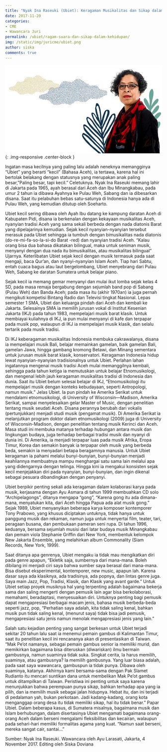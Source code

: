 ```yaml
---
title: "Nyak Ina Raseuki (Ubiet): Keragaman Musikalitas dan Sikap dalam Kehidupan"
date: 2017-11-20
categories:
- CME
- Wawancara Juri
permalink: /ubiet/ragam-suara-dan-sikap-dalam-kehidupan/
img: /static/img/juricme/ubiet.png
author: siska
comments: true
---
```


![ubiet](/static/img/juricme/article/Ubiet_3.jpg "ubiet"){: .img-responsive .center-block }

Ingatan masa kecilnya yang paling lalu adalah neneknya memangginya “Ubiet” yang berarti “kecil” (Bahasa Aceh), ia tertawa, karena hal ini bertolak belakang dengan statusnya yang merupakan anak paling besar,”Paling besar, tapi kecil.” Celetuknya. Nyak Ina Raseuki memang lahir di Jakarta pada 1965, ayah berasal dari Aceh dan Ibu Minangkabau, pada umur 2 tahun ia dibawa Ayahnya ke Pulau Weh, Sabang dan ia dibesarkan disana. Saat itu pelabuhan bebas satu-satunya di Indonesia hanya ada di Pulau Weh, yang kemudian ditutup oleh Soeharto. 

Ubiet kecil sering dibawa oleh Ayah Ibu datang ke kampung daratan Aceh di Kabupaten Pidi, disana ia berkenalan dengan kekayaan musikalitas Aceh, nyanyian tradisi Aceh yang sama sekali berbeda dengan nada diatonis Barat yang dipelajarinya kemudian. Sejak kecil nyanyian-nyanyian tersebut merasuk pada Ubiet sehingga ia tumbuh dengan bimusikalitas nada diatonis (do-re-mi-fa-so-la-si-do Barat -red) dan nyanyian tradisi Aceh. “Kalau orang bisa dua bahasa dikatakan bilingual, maka untuk seniman musik, menyanyi dengan dua nada itu bimusikalitas, atau musikalitas bilingual” Ujarnya. Keterlibatan Ubiet sejak kecil dengan musik termasuk pada saat mengaji, baca Qur’an, dan nyanyi-nyanyian Islam Aceh. Tiap hari Sabtu, entah cuaca bagus atau laut bergelombang, Ubiet menyebrang dari Pulau Weh, Sabang ke daratan Sumatera untuk belajar piano. 

Sejak kecil ia memang gemar menyanyi dan mulai ikut lomba sejak kelas 4 SD, pada masa remaja bergabung dengan sejumlah band pop di Sabang (Pulau Weh) dan Banda Aceh; pada masa itu (akhir 1970an) ia juga pernah mengikuti kompetisi Bintang Radio dan Televisi tingkat Nasional. Lepas semester 1 SMA, Ubiet dan keluarga pindah dari Aceh dan kembali ke Jakarta. Selesainya SMA ia memilih jurusan vokal di Institut Kesenian Jakarta (IKJ) pada tahun 1983, mempelajari musik barat klasik. Untuk membiayai kuliahnya di IKJ, ia pun mulai menyanyi di kafe dan terpapar pada musik pop, walaupun di IKJ ia mempelajari musik klasik, dan selalu tertarik pada musik tradisi. 
 
 Di IKJ keberagaman musikalitas Indonesia membuka cakrawalanya, disana ia mempelajari musik Bali, belajar memainkan gamelan, baik gamelan Bali, gamelan Jawa, hingga gambang kromong Betawi, dan Minang sementara untuk jurusan musik barat klasik, konservatori. Keragaman Indonesia hidup lewat nyanyian-nyanyian tradisionalnya untuk Ubiet. Perlahan lahan ingatannya mengenai musik tradisi Aceh mulai memanggilnya kembali, sehingga pada tahun ketiga ia memutuskan untuk belajar Etnomusikologi, dan mengenal lebih jauh keragaman musikalitas tradisi di Indonesia dan dunia. Saat itu Ubiet belum selesai belajar di IKJ, “Etnomusikologi itu mempelajari musik dengan konteks kebudayaan, seperti Antropologi, namun musik.” Jelas Ubiet. Ia pun pindah ke Amerika Serikat untuk mendalami etnomusikologi, di University of Wisconsin—Madison, Amerika Serikat, sampai menyelesaikan gelar Master of Music, dengan penelitian tentang musik seudati Aceh. Disana perannya berubah dari vokalis (pertunjukkan) menjadi studi musik (pengamat musik). Di Amerika Serikat ia melanjutkan program doktor dalam etnomusikologi (2009) juga di University of Wisconsin-Madison, dengan penelitian tentang musik Kerinci dan Aceh. Masa studi ini membuka matanya terhadap hubungan antara musik dan lingkungan budaya, juga terhadap berbagai tradisi musik dan nyanyi di dunia ini. Di Amerika, ia menjadi terpapar luas pada musik Afrika, Eropa Timur, Korea dan semakin banyak ia terpapar oleh musik yang berbeda beda, semakin ia menyadari betapa beragamnya manusia. Untuk Ubiet keragaman ia pahami melalui bunyi-bunyian, bunyi-bunyian menjadi keahliannya membuatnya mampu menghargai satu sama lain melalui apa yang didengarnya dengan telinga. Hingga kini ia mengakui konsisten sejak kecil menjejakkan diri pada nyanyian, bunyi-bunyian, dan ingin dikenal sebagai pesuara dibandingkan dengan penyanyi. 

Ubiet berpikir penting sekali ada keragaman dalam kolaborasi karya pada musik, kerjasama dengan Ayu Asmara di tahun 1999 membuahkan CD solo “Archipelagongs”, ditanya mengapa “gong”, “Karena gong itu ada dimana-mana, menyatukan kita, dari Aceh hingga Papua ada alat musik gong.” Sejak 1989, Ubiet menyanyikan beberapa karya komposer kontemporer Tony Prabowo, yang khusus diciptakan untuknya, tidak hanya untuk panggung musik dan rekaman, namun juga untuk menyertai film, teater, tari, peragaan busana, dan pembukaan pameran seni rupa. Di tahun 1996, keduanya, bersama sejumlah musisi dari latar budaya musik Minangkabau dan pemain viola Stephanie Griffin dari New York, membentuk kelompok New Jakarta Ensemble, yang melahirkan album Commonality (Siam Records, New York, 1999).

Saat ditanya apa genrenya, Ubiet mengaku ia tidak mau mengikatkan diri pada genre apapun, “Ekletik saja, sumbernya dari mana-mana. Boleh dibilang ini menjadi ciri saya bahwa sumber saya berasal dari mana-mana. Bisa disebut eksperimental, kontemporer, new music, apapun lah. Karena dasar saya ada klasiknya, ada tradisinya, ada popnya, dan lintas genre juga. Saya main Jazz, Pop, Tradisi, Klasik, dan Klasik yang avant garde.” Untuk Ubiet setiap proyek musiknya hal yang terpenting adalah bagaimana bekerja sama dan saling mengerti dengan pemusik lain agar bisa berkolaborasi, memahami, beradaptasi, menyesuaikan diri. Untuknya penting bagi pemusik dapat mengapresiasi berbagai macam jenis, bahasa musik berbeda-beda seperti jazz, pop, “Perhatian saya adalah, kita tidak saling kenal, bahkan musik pun tidak saling kenal, (menurut saya) tidak bisa jadi pemusik, mengapresiasi satu jenis namun menolak mengapresiasi jenis yang lain.” 

Salah satu kejadian penting yang sangat berkesan untuk Ubiet terjadi sekitar 20 tahun lalu saat ia menemui pemain gambus di Kalimantan Timur, saat itu penelitian kecil ini rencananya akan di presentasikan di Taiwan. “Mak Pe’ot namanya, sebagai pemain gambus senior ia memiliki murid, dan memikirkan bagaimana bisa diteruskan (diwariskan) ilmu bermain gambusnya, namun suaminya tidak suka. Singkat cerita, Ia harus memilih, suaminya, atau gambusnya? Ia memilih gambusnya. Yang luar biasa adalah, pada saat saya wawancara, gambuspun ia tidak punya. Dibawa oleh suaminya, katanya. Akhirnya kami bersama-sama dengan Pak Slamet Rudianto itu mencari suntikan dana untuk membelikan Mak Pe’ot gambus untuk ditampilkan di Taiwan. Peristiwa ini penting untuk saya karena menunjukkan bahwa perempuan punya sikap, bahkan terhadap apa yang ia pilih, dan ia memilih musik sebagai jalan hidupnya. Hebat itu, dan ini terjadi di pedalaman yah, bukan perkotaan. Jadi kadang-kadang, orang kota menganggap orang desa itu tidak memiliki sikap, hal itu tidak benar.” Papar Ubiet. Dalam beberapa kasus, di Sumatera misalnya, bagaimana musik dan Islam berhubungan, dalam disertasinya Ubiet mengamati bagaimana orang-orang Aceh dalam berseni mengalami fleksibilitas dan kecairan, walaupun pada sehari-hari memiliki formalitas agama yang kuat. “Namun saat berseni, mereka sangat cair, santai…”

Sumber: Nyak Ina Raseuki. Wawancara oleh Ayu Larasati, Jakarta, 4 November 2017. Editing oleh Siska Doviana
